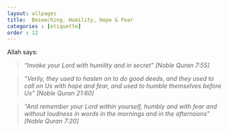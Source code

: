```yaml
---
layout: allpages
title:  Beseeching, Humility, Hope & Fear
categories : [etiquette]
order : 12
---
```

Allah says:
<blockquote><em>“Invoke your Lord with humility and in secret” [Noble Quran 7:55]</em></blockquote>
<blockquote><em>“Verily, they used to hasten on to do good deeds, and they used to call on Us with hope and fear, and used to humble themselves before Us” [Noble Quran 21:60]</em></blockquote>
<blockquote><em>“And remember your Lord within yourself, humbly and with fear and without loudness in words in the mornings and in the afternoons” [Noble Quran 7:20]</em></blockquote>